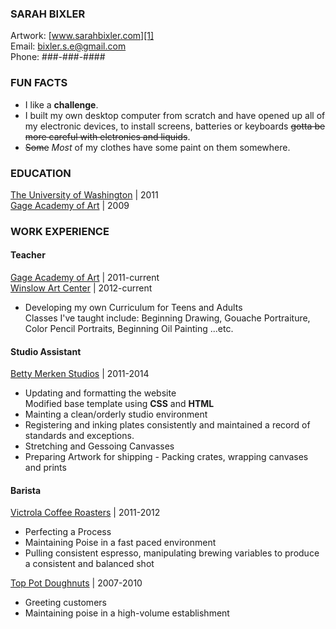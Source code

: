 ###  SARAH BIXLER
Artwork: [www.sarahbixler.com][1]  
Email: [bixler.s.e@gmail.com][2]  
Phone: ###-###-####

###  FUN FACTS
*  I like a __challenge__.
*  I built my own desktop computer from scratch and have opened up all of my electronic devices, to install screens, batteries or keyboards ~~gotta be more careful with elctronics and liquids~~.
*  ~~Some~~ _Most_ of my clothes have some paint on them somewhere.  


###  EDUCATION
[The University of Washington][3]  |  2011  
[Gage Academy of Art][4]  |  2009  

###  WORK EXPERIENCE  
#### Teacher  
[Gage Academy of Art][4]  |  2011-current  
[Winslow Art Center][5]  |  2012-current  
*  Developing my own Curriculum for Teens and Adults  
    Classes I've taught include: Beginning Drawing,  Gouache Portraiture, Color Pencil Portraits, Beginning Oil Painting ...etc.  

#### Studio Assistant  
[Betty Merken Studios][6]  |  2011-2014    
*  Updating and formatting the website  
    Modified base template using __CSS__ and __HTML__  
*  Mainting a clean/orderly studio environment
*  Registering and inking plates consistently and maintained a record of standards and exceptions.  
*  Stretching and Gessoing Canvasses
*  Preparing Artwork for shipping - Packing crates, wrapping canvases and prints

#### Barista   
[Victrola Coffee Roasters][7]  |  2011-2012    
*  Perfecting a Process  
*  Maintaining Poise in a fast paced environment  
*  Pulling consistent espresso, manipulating brewing variables to produce a consistent and balanced shot  

[Top Pot Doughnuts][8]  |  2007-2010  
*  Greeting customers
*  Maintaining poise in a high-volume establishment




[1]:  http://www.sarahbixler.com
[2]:  mailto:bixler.s.e@gmail.com
[3]:  http://www.washington.edu
[4]:  http://www.gageacademy.org
[5]:  http://www.winslowartcenter.com
[6]:  http://www.bettymerkenstudio.com
[7]:  http://www.victrolacoffeeroasters.com
[8]:  http://www.toppotdoughnuts.com

